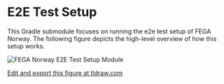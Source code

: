 # E2E Test Setup

This Gradle submodule focuses on running the e2e test setup of
FEGA Norway. The following figure depicts the high-level overview
of how this setup works.



![FEGA Norway E2E Test Setup Module](figure-1.png)

[Edit and export this figure at tldraw.com](https://www.tldraw.com/r/hQuNVXYht2-H6QRZcMh28?v=-3234,-969,4361,2023&p=page)
